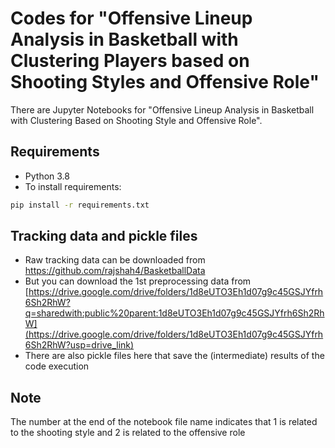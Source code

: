 # Codes for "Offensive Lineup Analysis in Basketball with Clustering Players based on Shooting Styles and Offensive Role"
There are Jupyter Notebooks for "Offensive Lineup Analysis in Basketball with Clustering Based on Shooting Style and Offensive Role".

## Requirements
- Python 3.8 
- To install requirements:
```bash
pip install -r requirements.txt
```

## Tracking data and pickle files
- Raw tracking data can be downloaded from https://github.com/rajshah4/BasketballData
- But you can download the 1st preprocessing data from [https://drive.google.com/drive/folders/1d8eUTO3Eh1d07g9c45GSJYfrh6Sh2RhW?q=sharedwith:public%20parent:1d8eUTO3Eh1d07g9c45GSJYfrh6Sh2RhW](https://drive.google.com/drive/folders/1d8eUTO3Eh1d07g9c45GSJYfrh6Sh2RhW?usp=drive_link)
- There are also pickle files here that save the (intermediate) results of the code execution

## Note
The number at the end of the notebook file name indicates that 1 is related to the shooting style and 2 is related to the offensive role
